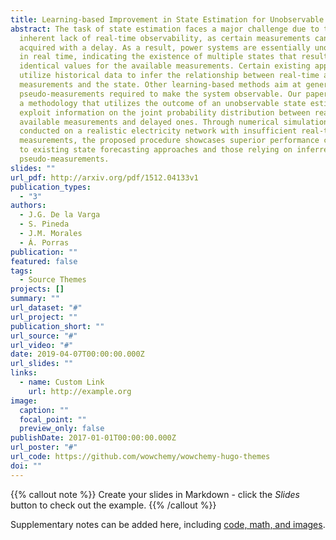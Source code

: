 ```yaml
---
title: Learning-based Improvement in State Estimation for Unobservable Systems
abstract: The task of state estimation faces a major challenge due to the
  inherent lack of real-time observability, as certain measurements can only be
  acquired with a delay. As a result, power systems are essentially unobservable
  in real time, indicating the existence of multiple states that result in
  identical values for the available measurements. Certain existing approaches
  utilize historical data to infer the relationship between real-time available
  measurements and the state. Other learning-based methods aim at generating the
  pseudo-measurements required to make the system observable. Our paper presents
  a methodology that utilizes the outcome of an unobservable state estimator to
  exploit information on the joint probability distribution between real-time
  available measurements and delayed ones. Through numerical simulations
  conducted on a realistic electricity network with insufficient real-time
  measurements, the proposed procedure showcases superior performance compared
  to existing state forecasting approaches and those relying on inferred
  pseudo-measurements.
slides: ""
url_pdf: http://arxiv.org/pdf/1512.04133v1
publication_types:
  - "3"
authors:
  - J.G. De la Varga
  - S. Pineda
  - J.M. Morales
  - Á. Porras
publication: ""
featured: false
tags:
  - Source Themes
projects: []
summary: ""
url_dataset: "#"
url_project: ""
publication_short: ""
url_source: "#"
url_video: "#"
date: 2019-04-07T00:00:00.000Z
url_slides: ""
links:
  - name: Custom Link
    url: http://example.org
image:
  caption: ""
  focal_point: ""
  preview_only: false
publishDate: 2017-01-01T00:00:00.000Z
url_poster: "#"
url_code: https://github.com/wowchemy/wowchemy-hugo-themes
doi: ""
---
```


{{% callout note %}}
Create your slides in Markdown - click the *Slides* button to check out the example.
{{% /callout %}}

Supplementary notes can be added here, including [code, math, and images](https://wowchemy.com/docs/writing-markdown-latex/).
